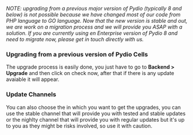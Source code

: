 
_NOTE: upgrading from a previous major version of Pydio (typically 8 and below) is not possible because we have changed most of our code from PHP language to GO language. Now that the new version is stable and out, we are work on a migration process and we will provide you ASAP with a solution. If you are currently using en Enterprise version of Pydio 8 and need to migrate now, please get in touch directly with us._


### Upgrading from a previous version of Pydio Cells

The upgrade process is easily done, you just have to go to **Backend > Upgrade** and then click on check now, after that if there is any update avaiable it will appear.

### Update Channels

You can also choose the in which you want to get the upgrades, you can use the stable channel that will provide you with tested and stable updates or the nighlty channel that will provide you with regular updates but it's up to you as they might be risks involved, so use it with caution.

